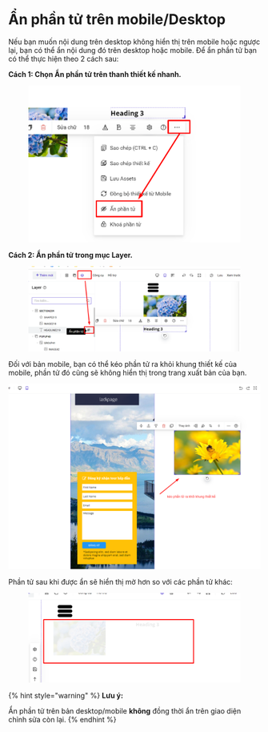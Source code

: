 # Ẩn phần tử trên mobile/Desktop

Nếu bạn muốn nội dung trên desktop không hiển thị trên mobile hoặc ngược lại, bạn có thể ẩn nội dung đó trên desktop hoặc mobile. Để ẩn phần tử bạn có thể thực hiện theo 2 cách sau:

**Cách 1: Chọn Ẩn phần tử trên thanh thiết kế nhanh.**

<figure><img src="../../.gitbook/assets/ẩn phần tử.png" alt=""><figcaption></figcaption></figure>

**Cách 2: Ẩn phần tử trong mục Layer.**

<figure><img src="../../.gitbook/assets/ẩn phần tử 2.png" alt=""><figcaption></figcaption></figure>

Đối với bản mobile, bạn có thể kéo phần tử ra khỏi khung thiết kế của mobile, phần tử đó cũng sẽ không hiển thị trong trang xuất bản của bạn.

![](<../../.gitbook/assets/image (424).png>)

Phần tử sau khi được ẩn sẽ hiển thị mờ hơn so với các phần tử khác:

<figure><img src="../../.gitbook/assets/ẩn phần tử 3.png" alt=""><figcaption></figcaption></figure>

{% hint style="warning" %}
**Lưu ý:**&#x20;

Ẩn phần tử trên bản desktop/mobile **không** đồng thời ẩn trên giao diện chỉnh sửa còn lại.
{% endhint %}
